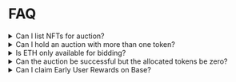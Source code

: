 # FAQ

<details>

<summary>Can I list NFTs for auction?</summary>

No, only ERC20-standard tokens can be listed.

</details>

<details>

<summary>Can I hold an auction with more than one token?

</summary>

It is not possible to list more than one token or bid with more than one token.

</details>

<details>

<summary>Is ETH only available for bidding?

</summary>

Yes, bidding support in ERC20 will be implemented in v2.

</details>

<details>

<summary>Can the auction be successful but the allocated tokens be zero?</summary>

If the participants' bids are small in relation to the total bid, it is possible that the allocated tokens will be zero, but this is highly unlikely in TemplateV1. Therefore, all participants are allocated some tokens.

</details>

<details>

<summary>Can I claim Early User Rewards on Base?

</summary>

Early User Rewards from auctions conducted on Base can be claimed only on Ethereum by sending your score to Ethereum via the dashboard.The score is sent through CCIP, and both a transaction fee and a CCIP fee are required.

</details>

